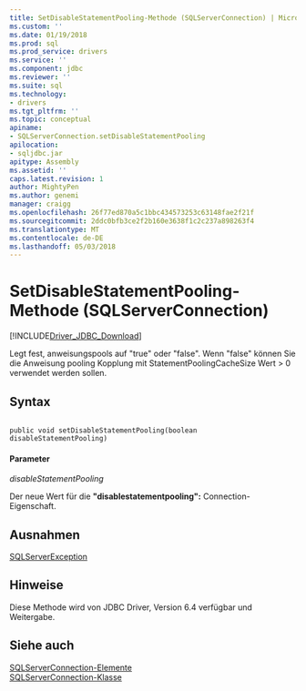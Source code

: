 ```yaml
---
title: SetDisableStatementPooling-Methode (SQLServerConnection) | Microsoft Docs
ms.custom: ''
ms.date: 01/19/2018
ms.prod: sql
ms.prod_service: drivers
ms.service: ''
ms.component: jdbc
ms.reviewer: ''
ms.suite: sql
ms.technology:
- drivers
ms.tgt_pltfrm: ''
ms.topic: conceptual
apiname:
- SQLServerConnection.setDisableStatementPooling
apilocation:
- sqljdbc.jar
apitype: Assembly
ms.assetid: ''
caps.latest.revision: 1
author: MightyPen
ms.author: genemi
manager: craigg
ms.openlocfilehash: 26f77ed870a5c1bbc434573253c63148fae2f21f
ms.sourcegitcommit: 2ddc0bfb3ce2f2b160e3638f1c2c237a898263f4
ms.translationtype: MT
ms.contentlocale: de-DE
ms.lasthandoff: 05/03/2018
---
```

# <a name="setdisablestatementpooling-method-sqlserverconnection"></a>SetDisableStatementPooling-Methode (SQLServerConnection)
[!INCLUDE[Driver_JDBC_Download](../../../includes/driver_jdbc_download.md)]

 Legt fest, anweisungspools auf "true" oder "false". Wenn "false" können Sie die Anweisung pooling Kopplung mit StatementPoolingCacheSize Wert > 0 verwendet werden sollen.

## <a name="syntax"></a>Syntax  
  
```  
  
public void setDisableStatementPooling(boolean disableStatementPooling)  
```  

#### <a name="parameters"></a>Parameter  
 *disableStatementPooling*  
  
 Der neue Wert für die **"disablestatementpooling":** Connection-Eigenschaft.  
 
## <a name="exceptions"></a>Ausnahmen  
 [SQLServerException](../../../connect/jdbc/reference/sqlserverexception-class.md)  
 
## <a name="remarks"></a>Hinweise  
 Diese Methode wird von JDBC Driver, Version 6.4 verfügbar und Weitergabe.
 
## <a name="see-also"></a>Siehe auch  
 [SQLServerConnection-Elemente](../../../connect/jdbc/reference/sqlserverconnection-members.md)   
 [SQLServerConnection-Klasse](../../../connect/jdbc/reference/sqlserverconnection-class.md)  
  
  
